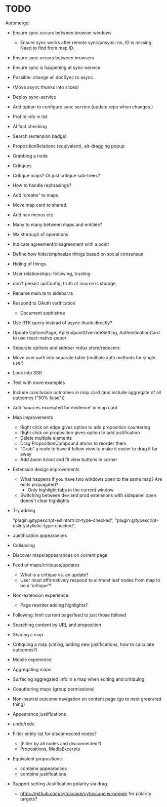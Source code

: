 # TODO

Automerge:

- Ensure sync occurs between browser windows
  - Ensure sync works after remote sync/unsync: no, ID is missing. Need to find from map ID.
- Ensure sync occurs between browsers
- Ensure sync is happening at sync-service
- Possible: change all docSync to async.
- (Move async thunks into slices)
- Deploy sync-service
- Add option to configure sync service (update repo when changes.)

- Profile info in list
- AI fact checking
- Search (extension badge)
- PropositionRelations (equivalent), alt-dragging popup
- Grabbing a node
- Critiques

- Critique maps? Or just critique sub-trees?
- How to handle rephrasings?

- Add 'creator' to maps
- Move map card to shared.
- Add nav menus etc.
- Many to many between maps and entities?

- Walkthrough of operations
- Indicate agreement/disagreement with a point
- Define how hide/emphasize things based on social consensus
- Hiding of things
- User relationships: following, trusting

- don't persist apiConfig; truth of source is storage.
- Rename main.ts to sidebar.ts
- Respond to OAuth verification
  - Document sophistree
- Use RTK query instead of async thunk directly?
- Update OptionsPage, ApiEndpointOverrideSetting, AuthenticationCard to use react-native-paper
- Separate options and sidebar redux store/reducers.
- Move user auth into separate table (multiple auth methods for single user)
- Look into SSR

- Test with more examples

- Include conclusion outcomes in map card (and include aggregate of all outcomes ("50% false"))
- Add 'sources excerpted for evidence' in map card

- Map improvements

  - Right click on edge gives option to add proposition countering
  - Right click on proposition gives option to add justification
  - Delete multiple elements
  - Drag PropositionCompound atoms to reorder them
  - "Grab" a node to have it follow view to make it easier to drag it far away
  - Add zoom in/out and fit view buttons in corner

- Extension design improvements

  - What happens if you have two windows open to the same map? Are edits propagated?
    - Only highlight tabs in the current window
  - Switching between dev and prod extensions with sidepanel open doens't clear highlights

- Try adding

  "plugin:@typescript-eslint/strict-type-checked",
  "plugin:@typescript-eslint/stylistic-type-checked",

- Justification appearances
- Collapsing

- Discover maps/appearances on current page
- Feed of maps/critiques/updates
  - What is a critique vs. an update?
  - User must affirmatively respond to all/most leaf nodes from map to be a 'critique'?
- Non-extension experience:

  - Page rewriter adding highlights?

- Following: limit current page/feed to just those followd

- Searching content by URL and proposition

- Sharing a map
- Critiquing a map (voting, adding new justifications, how to calculate outcomes?)
- Mobile experience
- Aggregating maps
- Surfacing aggregated info in a map when editing and critiquing.
- Coauthoring maps (group permissions)

- Non-neutral outcome navigation on content page (go to next green/red thing)
- Appearance justifications
- undo/redo

- Filter entity list for disconnected nodes?
  - (Filter by all nodes and disconnected?)
  - Propositions, MediaExcerpts
- Equivalent propositions:
  - combine appearances
  - combine justifications
- Support setting Justification polarity via drag.
  - https://github.com/cytoscape/cytoscape.js-popper for polarity targets?
